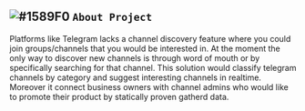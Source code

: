 ## ![#1589F0](https://placehold.it/15/1589F0/000000?text=+) `About Project`

Platforms like Telegram lacks a channel discovery feature where you could join groups/channels that you would be interested in. At the moment the only way to discover new channels is through word of mouth or by specifically searching for that channel. This solution would classify telegram channels by category and suggest interesting channels in realtime. Moreover it connect business owners with channel admins who would like to promote their product by statically proven gatherd data.


